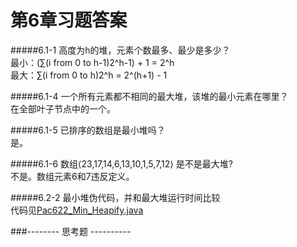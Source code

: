 第6章习题答案
=
#####6.1-1 高度为h的堆，元素个数最多、最少是多少？  
最小：(∑(i from 0 to h-1)2^h-1) + 1 = 2^h  
最大：∑(i from 0 to h)2^h = 2^(h+1) - 1  

#####6.1-4 一个所有元素都不相同的最大堆，该堆的最小元素在哪里？  
在全部叶子节点中的一个。  

#####6.1-5 已排序的数组是最小堆吗？  
是。  

#####6.1-6 数组⟨23,17,14,6,13,10,1,5,7,12⟩ 是不是最大堆?  
不是。数组元素6和7违反定义。  

#####6.2-2 最小堆伪代码，并和最大堆运行时间比较  
代码见[Pac622_Min_Heapify.java](https://github.com/zhuxiuwei/CLRS/blob/master/src/chap06/Pac622_Min_Heapify.java)  


###-------- 思考题 ----------  
